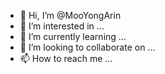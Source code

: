 - 👋 Hi, I’m @MooYongArin
- 👀 I’m interested in ...
- 🌱 I’m currently learning ...
- 💞️ I’m looking to collaborate on ...
- 📫 How to reach me ...

<!---
MooYongArin/MooYongArin is a ✨ special ✨ repository because its `README.md` (this file) appears on your GitHub profile.
You can click the Preview link to take a look at your changes.
--->
